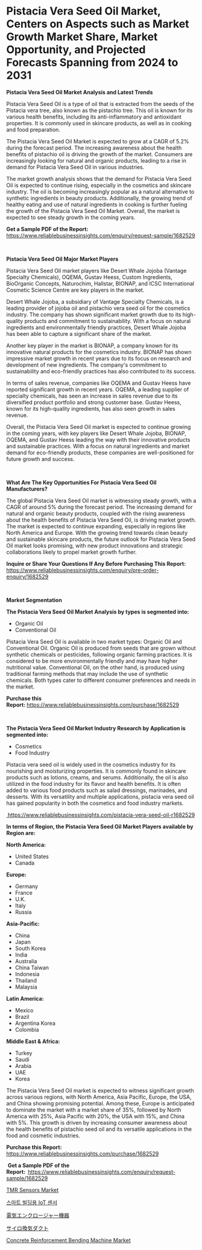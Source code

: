 <p><h1>Pistacia Vera Seed Oil Market, Centers on Aspects such as Market Growth Market Share, Market Opportunity, and Projected Forecasts Spanning from 2024 to 2031</h1></p><p><strong>Pistacia Vera Seed Oil Market Analysis and Latest Trends</strong></p>
<p><p>Pistacia Vera Seed Oil is a type of oil that is extracted from the seeds of the Pistacia vera tree, also known as the pistachio tree. This oil is known for its various health benefits, including its anti-inflammatory and antioxidant properties. It is commonly used in skincare products, as well as in cooking and food preparation.</p><p>The Pistacia Vera Seed Oil Market is expected to grow at a CAGR of 5.2% during the forecast period. The increasing awareness about the health benefits of pistachio oil is driving the growth of the market. Consumers are increasingly looking for natural and organic products, leading to a rise in demand for Pistacia Vera Seed Oil in various industries.</p><p>The market growth analysis shows that the demand for Pistacia Vera Seed Oil is expected to continue rising, especially in the cosmetics and skincare industry. The oil is becoming increasingly popular as a natural alternative to synthetic ingredients in beauty products. Additionally, the growing trend of healthy eating and use of natural ingredients in cooking is further fueling the growth of the Pistacia Vera Seed Oil Market. Overall, the market is expected to see steady growth in the coming years.</p></p>
<p><strong>Get a Sample PDF of the Report:&nbsp;</strong> <a href="https://www.reliablebusinessinsights.com/enquiry/request-sample/1682529">https://www.reliablebusinessinsights.com/enquiry/request-sample/1682529</a></p>
<p>&nbsp;</p>
<p><strong>Pistacia Vera Seed Oil Major Market Players</strong></p>
<p><p>Pistacia Vera Seed Oil market players like Desert Whale Jojoba (Vantage Specialty Chemicals), OQEMA, Gustav Heess, Custom Ingredients, BioOrganic Concepts, Naturochim, Hallstar, BIONAP, and ICSC International Cosmetic Science Centre are key players in the market. </p><p>Desert Whale Jojoba, a subsidiary of Vantage Specialty Chemicals, is a leading provider of jojoba oil and pistachio vera seed oil for the cosmetics industry. The company has shown significant market growth due to its high-quality products and commitment to sustainability. With a focus on natural ingredients and environmentally friendly practices, Desert Whale Jojoba has been able to capture a significant share of the market.</p><p>Another key player in the market is BIONAP, a company known for its innovative natural products for the cosmetics industry. BIONAP has shown impressive market growth in recent years due to its focus on research and development of new ingredients. The company's commitment to sustainability and eco-friendly practices has also contributed to its success.</p><p>In terms of sales revenue, companies like OQEMA and Gustav Heess have reported significant growth in recent years. OQEMA, a leading supplier of specialty chemicals, has seen an increase in sales revenue due to its diversified product portfolio and strong customer base. Gustav Heess, known for its high-quality ingredients, has also seen growth in sales revenue.</p><p>Overall, the Pistacia Vera Seed Oil market is expected to continue growing in the coming years, with key players like Desert Whale Jojoba, BIONAP, OQEMA, and Gustav Heess leading the way with their innovative products and sustainable practices. With a focus on natural ingredients and market demand for eco-friendly products, these companies are well-positioned for future growth and success.</p></p>
<p>&nbsp;</p>
<p><strong>What Are The Key Opportunities For Pistacia Vera Seed Oil Manufacturers?</strong></p>
<p><p>The global Pistacia Vera Seed Oil market is witnessing steady growth, with a CAGR of around 5% during the forecast period. The increasing demand for natural and organic beauty products, coupled with the rising awareness about the health benefits of Pistacia Vera Seed Oil, is driving market growth. The market is expected to continue expanding, especially in regions like North America and Europe. With the growing trend towards clean beauty and sustainable skincare products, the future outlook for Pistacia Vera Seed Oil market looks promising, with new product innovations and strategic collaborations likely to propel market growth further.</p></p>
<p><strong>Inquire or Share Your Questions If Any Before Purchasing This Report:</strong> <a href="https://www.reliablebusinessinsights.com/enquiry/pre-order-enquiry/1682529">https://www.reliablebusinessinsights.com/enquiry/pre-order-enquiry/1682529</a></p>
<p>&nbsp;</p>
<p><strong>Market Segmentation</strong></p>
<p><strong>The Pistacia Vera Seed Oil Market Analysis by types is segmented into:</strong></p>
<p><ul><li>Organic Oil</li><li>Conventional Oil</li></ul></p>
<p><p>Pistacia Vera Seed Oil is available in two market types: Organic Oil and Conventional Oil. Organic Oil is produced from seeds that are grown without synthetic chemicals or pesticides, following organic farming practices. It is considered to be more environmentally friendly and may have higher nutritional value. Conventional Oil, on the other hand, is produced using traditional farming methods that may include the use of synthetic chemicals. Both types cater to different consumer preferences and needs in the market.</p></p>
<p><strong>Purchase this Report:&nbsp;</strong><a href="https://www.reliablebusinessinsights.com/purchase/1682529">https://www.reliablebusinessinsights.com/purchase/1682529</a></p>
<p>&nbsp;</p>
<p><strong>The Pistacia Vera Seed Oil Market Industry Research by Application is segmented into:</strong></p>
<p><ul><li>Cosmetics</li><li>Food Industry</li></ul></p>
<p><p>Pistacia vera seed oil is widely used in the cosmetics industry for its nourishing and moisturizing properties. It is commonly found in skincare products such as lotions, creams, and serums. Additionally, the oil is also utilized in the food industry for its flavor and health benefits. It is often added to various food products such as salad dressings, marinades, and desserts. With its versatility and multiple applications, pistacia vera seed oil has gained popularity in both the cosmetics and food industry markets.</p></p>
<p><a href="https://www.reliablebusinessinsights.com/pistacia-vera-seed-oil-r1682529">&nbsp;https://www.reliablebusinessinsights.com/pistacia-vera-seed-oil-r1682529</a></p>
<p><strong>In terms of Region, the Pistacia Vera Seed Oil Market Players available by Region are:</strong></p>
<p>
    <p> <strong> North America: </strong>
        <ul>
            <li>United States</li>
            <li>Canada</li>
        </ul>
        </p> 
    <p> <strong> Europe: </strong>
        <ul>
            <li>Germany</li>
            <li>France</li>
            <li>U.K.</li>
            <li>Italy</li>
            <li>Russia</li>
        </ul>
        </p> 
    <p> <strong> Asia-Pacific: </strong>
        <ul>
            <li>China</li>
            <li>Japan</li>
            <li>South Korea</li>
            <li>India</li>
            <li>Australia</li>
            <li>China Taiwan</li>
            <li>Indonesia</li>
            <li>Thailand</li>
            <li>Malaysia</li>
        </ul>
        </p> 
    <p> <strong> Latin America: </strong>
        <ul>
            <li>Mexico</li>
            <li>Brazil</li>
            <li>Argentina Korea</li>
            <li>Colombia</li>
        </ul>
        </p> 
    <p> <strong> Middle East & Africa: </strong>
        <ul>
            <li>Turkey</li>
            <li>Saudi</li>
            <li>Arabia</li>
            <li>UAE</li>
            <li>Korea</li>
        </ul>
    </p>
    </p>
<p><p>The Pistacia Vera Seed Oil market is expected to witness significant growth across various regions, with North America, Asia Pacific, Europe, the USA, and China showing promising potential. Among these, Europe is anticipated to dominate the market with a market share of 35%, followed by North America with 25%, Asia Pacific with 20%, the USA with 15%, and China with 5%. This growth is driven by increasing consumer awareness about the health benefits of pistachio seed oil and its versatile applications in the food and cosmetic industries.</p></p>
<p><strong>Purchase this Report: </strong><a href="https://www.reliablebusinessinsights.com/purchase/1682529">https://www.reliablebusinessinsights.com/purchase/1682529</a></p>
<p>&nbsp;<strong>Get a Sample PDF of the Report:&nbsp;&nbsp;</strong><a href="https://www.reliablebusinessinsights.com/enquiry/request-sample/1682529">https://www.reliablebusinessinsights.com/enquiry/request-sample/1682529</a></p>
<p><strong></strong></p>
<p><p><a href="https://issuu.com/reportprime-2/docs/tmr-sensors-market-size-2030.pptx">TMR Sensors Market</a></p><p><a href="https://github.com/nuekbpymrrz5/Market-Research-Report-List-2/blob/main/7219838104564.md">스마트 빌딩용 IoT 센서</a></p><p><a href="https://github.com/AriMuller2009/Market-Research-Report-List-2/blob/main/6414149109780.md">電気エンクロージャー機器</a></p><p><a href="https://github.com/bucuel854722/Market-Research-Report-List-2/blob/main/6178297109779.md">サイロ換気ダクト</a></p><p><a href="https://github.com/fiixsa/Market-Research-Report-List-3/blob/main/concrete-reinforcement-bending-machine-market.md">Concrete Reinforcement Bending Machine Market</a></p></p>